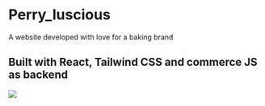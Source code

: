 # Perry_luscious
A website developed with love for a baking brand
## Built with React, Tailwind CSS and commerce JS as backend
<img src='https://github.com/Afoojnr/perry_luscious/assets/91747275/ecb97a72-2090-42de-a404-d778e04899da'/>



